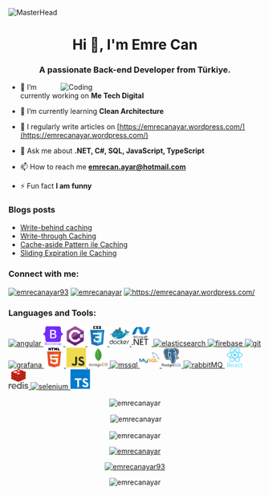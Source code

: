 ![MasterHead](https://developers.giphy.com/branch/master/static/api-512d36c09662682717108a38bbb5c57d.gif)
<h1 align="center">Hi 👋, I'm Emre Can</h1>
<h3 align="center">A passionate Back-end Developer from Türkiye.</h3>

<img align="right" alt="Coding" width="400" src= "https://cdn.dribbble.com/users/1162077/screenshots/3848914/programmer.gif">

- 🔭 I’m currently working on **Me Tech Digital**

- 🌱 I’m currently learning **Clean Architecture**

- 📝 I regularly write articles on [https://emrecanayar.wordpress.com/](https://emrecanayar.wordpress.com/)

- 💬 Ask me about **.NET, C#, SQL, JavaScript, TypeScript**

- 📫 How to reach me **emrecan.ayar@hotmail.com**

- ⚡ Fun fact **I am funny**

### Blogs posts
<!-- BLOG-POST-LIST:START -->
- [Write-behind caching](https://emrecanayar.wordpress.com/2024/08/06/write-behind-caching/)
- [Write-through Caching](https://emrecanayar.wordpress.com/2024/07/30/write-through-caching/)
- [Cache-aside Pattern ile Caching](https://emrecanayar.wordpress.com/2024/07/30/cache-aside-pattern-ile-caching/)
- [Sliding Expiration ile Caching](https://emrecanayar.wordpress.com/2024/07/30/sliding-expiration-ile-caching/)
<!-- BLOG-POST-LIST:END -->

<h3 align="left">Connect with me:</h3>
<p align="left">
<a href="https://twitter.com/emrecanayar93" target="blank"><img align="center" src="https://raw.githubusercontent.com/rahuldkjain/github-profile-readme-generator/master/src/images/icons/Social/twitter.svg" alt="emrecanayar93" height="30" width="40" /></a>
<a href="https://linkedin.com/in/emrecanayar" target="blank"><img align="center" src="https://raw.githubusercontent.com/rahuldkjain/github-profile-readme-generator/master/src/images/icons/Social/linked-in-alt.svg" alt="emrecanayar" height="30" width="40" /></a>
<a href="/https://emrecanayar.wordpress.com/" target="blank"><img align="center" src="https://raw.githubusercontent.com/rahuldkjain/github-profile-readme-generator/master/src/images/icons/Social/rss.svg" alt="https://emrecanayar.wordpress.com/" height="30" width="40" /></a>
</p>

<h3 align="left">Languages and Tools:</h3>
<p align="left"> <a href="https://angular.io" target="_blank" rel="noreferrer"> <img src="https://angular.io/assets/images/logos/angular/angular.svg" alt="angular" width="40" height="40"/> </a> <a href="https://getbootstrap.com" target="_blank" rel="noreferrer"> <img src="https://raw.githubusercontent.com/devicons/devicon/master/icons/bootstrap/bootstrap-plain-wordmark.svg" alt="bootstrap" width="40" height="40"/> </a> <a href="https://www.w3schools.com/cs/" target="_blank" rel="noreferrer"> <img src="https://raw.githubusercontent.com/devicons/devicon/master/icons/csharp/csharp-original.svg" alt="csharp" width="40" height="40"/> </a> <a href="https://www.w3schools.com/css/" target="_blank" rel="noreferrer"> <img src="https://raw.githubusercontent.com/devicons/devicon/master/icons/css3/css3-original-wordmark.svg" alt="css3" width="40" height="40"/> </a> <a href="https://www.docker.com/" target="_blank" rel="noreferrer"> <img src="https://raw.githubusercontent.com/devicons/devicon/master/icons/docker/docker-original-wordmark.svg" alt="docker" width="40" height="40"/> </a> <a href="https://dotnet.microsoft.com/" target="_blank" rel="noreferrer"> <img src="https://raw.githubusercontent.com/devicons/devicon/master/icons/dot-net/dot-net-original-wordmark.svg" alt="dotnet" width="40" height="40"/> </a> <a href="https://www.elastic.co" target="_blank" rel="noreferrer"> <img src="https://www.vectorlogo.zone/logos/elastic/elastic-icon.svg" alt="elasticsearch" width="40" height="40"/> </a> <a href="https://firebase.google.com/" target="_blank" rel="noreferrer"> <img src="https://www.vectorlogo.zone/logos/firebase/firebase-icon.svg" alt="firebase" width="40" height="40"/> </a> <a href="https://git-scm.com/" target="_blank" rel="noreferrer"> <img src="https://www.vectorlogo.zone/logos/git-scm/git-scm-icon.svg" alt="git" width="40" height="40"/> </a> <a href="https://grafana.com" target="_blank" rel="noreferrer"> <img src="https://www.vectorlogo.zone/logos/grafana/grafana-icon.svg" alt="grafana" width="40" height="40"/> </a> <a href="https://www.w3.org/html/" target="_blank" rel="noreferrer"> <img src="https://raw.githubusercontent.com/devicons/devicon/master/icons/html5/html5-original-wordmark.svg" alt="html5" width="40" height="40"/> </a> <a href="https://developer.mozilla.org/en-US/docs/Web/JavaScript" target="_blank" rel="noreferrer"> <img src="https://raw.githubusercontent.com/devicons/devicon/master/icons/javascript/javascript-original.svg" alt="javascript" width="40" height="40"/> </a> <a href="https://www.mongodb.com/" target="_blank" rel="noreferrer"> <img src="https://raw.githubusercontent.com/devicons/devicon/master/icons/mongodb/mongodb-original-wordmark.svg" alt="mongodb" width="40" height="40"/> </a> <a href="https://www.microsoft.com/en-us/sql-server" target="_blank" rel="noreferrer"> <img src="https://www.svgrepo.com/show/303229/microsoft-sql-server-logo.svg" alt="mssql" width="40" height="40"/> </a> <a href="https://www.mysql.com/" target="_blank" rel="noreferrer"> <img src="https://raw.githubusercontent.com/devicons/devicon/master/icons/mysql/mysql-original-wordmark.svg" alt="mysql" width="40" height="40"/> </a> <a href="https://www.postgresql.org" target="_blank" rel="noreferrer"> <img src="https://raw.githubusercontent.com/devicons/devicon/master/icons/postgresql/postgresql-original-wordmark.svg" alt="postgresql" width="40" height="40"/> </a> <a href="https://www.rabbitmq.com" target="_blank" rel="noreferrer"> <img src="https://www.vectorlogo.zone/logos/rabbitmq/rabbitmq-icon.svg" alt="rabbitMQ" width="40" height="40"/> </a> <a href="https://reactjs.org/" target="_blank" rel="noreferrer"> <img src="https://raw.githubusercontent.com/devicons/devicon/master/icons/react/react-original-wordmark.svg" alt="react" width="40" height="40"/> </a> <a href="https://redis.io" target="_blank" rel="noreferrer"> <img src="https://raw.githubusercontent.com/devicons/devicon/master/icons/redis/redis-original-wordmark.svg" alt="redis" width="40" height="40"/> </a> <a href="https://www.selenium.dev" target="_blank" rel="noreferrer"> <img src="https://raw.githubusercontent.com/detain/svg-logos/780f25886640cef088af994181646db2f6b1a3f8/svg/selenium-logo.svg" alt="selenium" width="40" height="40"/> </a> <a href="https://www.typescriptlang.org/" target="_blank" rel="noreferrer"> <img src="https://raw.githubusercontent.com/devicons/devicon/master/icons/typescript/typescript-original.svg" alt="typescript" width="40" height="40"/> </a> </p>

<p align="center"><img align="center" width="430" height="200" src="https://github-readme-stats.vercel.app/api/top-langs?username=emrecanayar&show_icons=true&locale=en&layout=compact" alt="emrecanayar" /></p>

<p align="center">&nbsp;<img align="center" src="https://github-readme-stats.vercel.app/api?username=emrecanayar&show_icons=true&locale=en" alt="emrecanayar" /></p>

<p align="center"><img align="center" src="https://github-readme-streak-stats.herokuapp.com/?user=emrecanayar&" alt="emrecanayar" /></p>

<p align="center"> <a href="https://github.com/ryo-ma/github-profile-trophy"><img src="https://github-profile-trophy.vercel.app/?username=emrecanayar" alt="emrecanayar" /></a> </p>

<p align="center"> <a href="https://twitter.com/emrecanayar93" target="blank"><img src="https://img.shields.io/twitter/follow/emrecanayar93?logo=twitter&style=for-the-badge" alt="emrecanayar93" /></a> </p>

<p align="center"> <img src="https://komarev.com/ghpvc/?username=emrecanayar&label=Profile%20views&color=0e75b6&style=flat" alt="emrecanayar" /> </p>

